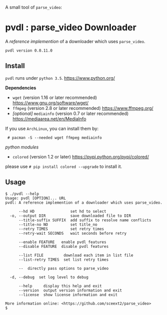 <!-- README.md, parse_video/pvdl/
   -
  -->

A small tool of `parse_video`: 
# pvdl : parse_video Downloader
A *reference implemention* of a downloader which uses `parse_video`. 

`pvdl version 0.0.11.0`


## Install

`pvdl` runs under `python 3.5`. <https://www.python.org/>

**Dependencies**

+ `wget` (version 1.16 or later recommended) <https://www.gnu.org/software/wget/>
+ `ffmpeg` (version 2.8 or later recommended) <https://www.ffmpeg.org/>
+ *[optional]* `mediainfo` (version 0.7 or later recommended) <https://mediaarea.net/en/MediaInfo>

If you use `ArchLinux`, you can install them by: 

```
 # pacman -S --needed wget ffmpeg mediainfo
```

*python modules*

+ `colored` (version 1.2 or later) <https://pypi.python.org/pypi/colored/>

please use `# pip install colored --upgrade` to install it. 


## Usage

```
$ ./pvdl --help
Usage: pvdl [OPTION]... URL
pvdl: A reference implemention of a downloader which uses parse_video. 

      --hd HD                set hd to select
  -o, --output DIR           save downloaded file to DIR
      --title-suffix SUFFIX  add suffix to resolve name conflicts
      --title-no NO          set title_no
      --retry TIMES          set retry times
      --retry-wait SECONDS   wait seconds before retry
      
      --enable FEATURE   enable pvdl features
      --disable FEATURE  disable pvdl features
      
      --list FILE         download each item in list file
      --list-retry TIMES  set list retry times
      
      --  directly pass options to parse_video
  
  -d, --debug  set log level to debug
      
      --help     display this help and exit
      --version  output version information and exit
      --license  show license information and exit

More information online: <https://github.com/sceext2/parse_video> 
$ 
```


<!-- end README.md -->


